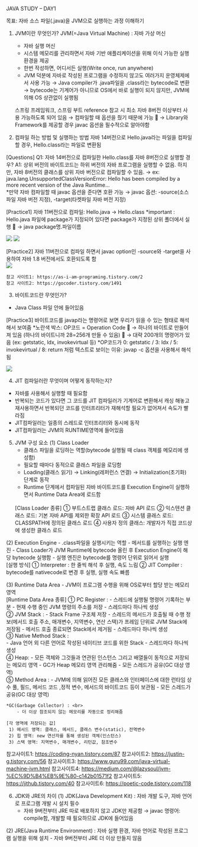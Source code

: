 JAVA STUDY – DAY1 

목표: 자바 소스 파일(.java)을 JVM으로 실행하는 과정 이해하기

1. JVM이란 무엇인가?
   JVM(=Java Virtual Machine) : 자바 가상 머신
	- 자바 실행 머신
	- 시스템 메모리를 관리하면서 자바 기반 애플리케이션을 위해 이식 가능한 실행 환경을 제공
	- 한번 작성하면, 어디서든 실행(Write once, run anywhere)
	- JVM 덕분에 자바로 작성된 프로그램을 수정하지 않고도 여러가지 운영체제에서 사용 가능
	→ Java compiler가 .java파일을 .class라는 bytecode로 변환
	→ bytecode는 기계어가 아니므로 OS에서 바로 실행이 되지 않지만, JVM에 의해 OS 상관없이 실행됨 
	

	스프링 프레임워크, 스프링 부트 reference 참고 시 최소 자바 8버전 이상부터 사용 가능하도록 되어 있음 
		→ 컴파일할 때 옵션을 줬기 때문에 가능
		→ Library와 Framework를 제공할 경우 javac 옵션을 필수적으로 알아야함


2.	컴파일 하는 방법 및 실행하는 방법
	자바 14버전으로 Hello.java라는 파일을 컴파일 할 경우, Hello.class라는 파일로 변환됨

   [Questions]
	Q1: 자바 14버전으로 컴파일한 Hello.class를 자바 8버전으로 실행할 경우? 
	A1: 상위 버전의 바이트코드는 하위 버전의 자바 프로그램을 실행할 수 없음. 
		하지만, 자바 8버전의 클래스를 상위 자바 버전으로 컴파일할 수 있음. 
			→ ex: java.lang.UnsupportedClassVersionError: Hello has been compiled by a more recent version of the Java Runtime…  
		*만약 자바 컴파일할 때 javac 옵션을 준다면 호환 가능
		→ javac 옵션: -source(소스파일 자바 버전 지정), -target(타켓파일 자바 버전 지정)  

   [Practice1] 자바 11버전으로 컴파일: Hello.java → Hello.class
   *important : Hello.java 파일에 package가 지정되어 있다면 package가 지정된 상위 폴더에서 실행
  → java package명.파일이름

<img src="https://user-images.githubusercontent.com/67870203/129137326-b587bddf-c5cf-4f36-9866-7dcfa985efc4.png"/>
<img src="https://user-images.githubusercontent.com/67870203/129140613-d33b05fd-bb49-4615-af65-a88b93d32d62.png"/>
	
   [Practice2] 자바 11버전으로 컴파일 하면서 javac option인 -source와 -target을 사용하여 자바 1.8 버전에서도 호환되도록 함	
<img src="https://user-images.githubusercontent.com/67870203/129140688-01586a09-093a-426e-94bd-3ae0d02f6e3a.png">   
   
   
	참고 사이트1: https://as-i-am-programing.tistory.com/2 
	참고 사이트2: https://gocoder.tistory.com/1491


3.	바이트코드란 무엇인가?
   - Java Class 파일 안에 들어있음

   [Practice3] 바이트코드를 javap라는 명령어로 보면 우리가 읽을 수 있는 형태로 해석해서 보여줌
   *노란색 박스: OP코드 = Operation Code 
 → 하나의 바이트로 만들어져 있음 (하나의 바이트니까 28=256개 만들 수 있음)
 → 대략 200개의 명령어가 있음 (ex: getstatic, ldx, invokevirtual 등)
   *OP코드가 0: getstatic / 3: ldx / 5: invokevirtual / 8: return 처럼 텍스트로 보이는 이유: javap -c 옵션을 사용해서 해석됨 

<img src="https://user-images.githubusercontent.com/67870203/129140721-f2b8a0ba-d2f9-402f-95e5-22c1e27ad5ae.png" />



4.	JIT 컴파일러란 무엇이며 어떻게 동작하는지?
  - 자바를 사용해서 실행할 때 필요함
  - 반복되는 코드가 있다면 그 코드를 JIT 컴파일러가 기계어로 변환해서 캐싱 해놓고 재사용하면서 반복되던 코드를 인터프리터가 재해석할 필요가 없어져서 속도가 빨라짐
  - JIT컴파일러는 일종의 스레드로 인터프리터와 동시에 동작
  - JIT컴파일러는 JVM의 RUNTIME영역에 들어있음

5.	JVM 구성 요소
  (1) Class Loader
	- 클래스 파일을 로딩하는 역할(bytecode 실행될 때 class 객체를 메모리에 생성함)
	- 필요할 때마다 동적으로 클래스 파일을 로딩함
	- Loading(클래스 읽기) → Linking(레퍼런스 연결) → Initialization(초기화) 단계로 동작
	- Runtime 단계에서 컴파일된 자바 바이트코드를 Execution Engine이 실행하면서 Runtime Data Area에 로드함
	<br>		
	[Class Loader 종류]
	①	부트스트랩 클래스 로드: 자바 API 로드
	②	익스텐션 클래스 로드: 기본 자바 API를 제외한 확장 API 로드
	③	시스템 클래스 로드: CLASSPATH에 정의된 클래스 로드
	④	사용자 정의 클래스: 개발자가 직접 코드상에 생성한 클래스 로드

  (2) Execution Engine
	- .class파일을 실행시키는 역할
	- 메서드를 실행하는 실행 엔진
	- Class Loader가 JVM Runtime에 bytecode 올린 후 Execution Engine이 해당 bytecode 실행함
	- 실행 엔진은 bytecode를 명령어 단위로 읽어서 실행
	<br>
	[실행 방식]
	① Interpreter : 한 줄씩 해석 후 실행, 속도 느림
	② JIT Compiler : bytecode를 nativecode로 변경 후 실행, 실행 속도 빠름

  (3) Runtime Data Area
	- JVM이 프로그램 수행을 위해 OS로부터 할당 받는 메모리 영역 <br>
		[Runtime Data Area 종류]
	①	PC Register : 
		- 스레드에 실행될 명령어 기록하는 부분
		- 현재 수행 중인 JVM 명령의 주소를 저장
		- 스레드마다 하나씩 생성  <br>
	②	JVM Stack :
		- Stack Frame 구조체 저장
		- 스레드의 메서드가 호출될 때 수행 정보(메서드 호출 주소, 매개변수, 지역변수, 연산 스택)가 프레임 단위로 JVM Stack에 저장됨
		- 메서드 호출 종료되면 Stack에서 제거됨
		- 스레드마다 하나씩 생성 <br>
	③	Native Method Stack : <br>
		- Java 언어 외 다른 언어로 작성된 네이티브 코드를 위한 Stack
		- 스레드마다 하나씩 생성 <br>
	④	Heap: 
		- 모든 객체와 그것들과 연관된 인스턴스 그리고 배열들이 동적으로 저장되는 메모리 영역
		- GC가 Heap 메모리 영역 관리해줌
		- 모든 스레드가 공유(GC 대상 영역) <br>
	⑤	Method Area : 
		- JVM에 의해 읽어진 모든 클래스와 인터페이스에 대한 런타임 상수 풀, 필드, 메서드 코드 ,정적 변수, 메서드의 바이트코드 등이 보관됨 
		- 모든 스레드가 공유(GC 대상 영역)
			
	*GC(Garbage Collector) : <br>
		- 더 이상 참조되지 않는 메모리를 자동으로 정리해줌
	
	[각 영역에 저장되는 값]
	 1)	메서드 영역: 클래스, 메서드, 클래스 변수(static), 전역변수
	 2)	힙 영역: new 연산자를 통해 생성된 객체(인스턴스)
	 3)	스택 영역: 지역변수, 매개변수, 리턴값, 참조변수
	
참고사이트1: https://coding-nyan.tistory.com/87
참고사이트2: https://justin-g.tistory.com/56
참고사이트3: https://www.guru99.com/java-virtual-machine-jvm.html 
참고사이트4: https://medium.com/@lazysoul/jvm-%EC%9D%B4%EB%9E%80-c142b01571f2 
참고사이트5: https://jithub.tistory.com/40 
참고사이트6: https://poetic-code.tistory.com/118 


6.	JDK와 JRE의 차이
  (1) JDK(Java Development Kit) : 자바 개발 도구, 자바 언어로 프로그램 개발 시 설치 필수
   	- 자바 9버전부터 JRE 따로 배포하지 않고 JDK만 제공함
	→ javac 명령어: compile함, 개발할 때 필요하므로 JDK에 들어있음

  (2) JRE(Java Runtime Environment) : 자바 실행 환경, 자바 언어로 작성된 프로그램 실행을 위해 설치
	- 자바 9버전부터 JRE 더 이상 만들지 않음
